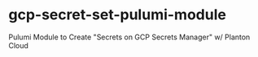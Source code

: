 # gcp-secret-set-pulumi-module

Pulumi Module to Create "Secrets on GCP Secrets Manager" w/ Planton Cloud
